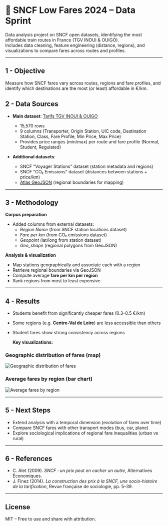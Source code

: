 # 🚆 SNCF Low Fares 2024 – Data Sprint

Data analysis project on SNCF open datasets, identifying the most affordable train routes in France (TGV INOUI & OUIGO).  
Includes data cleaning, feature engineering (distance, regions), and visualizations to compare fares across routes and profiles.  

---

## 1 - Objective
Measure how SNCF fares vary across routes, regions and fare profiles, and identify which destinations are the most (or least) affordable in €/km.  

## 2 - Data Sources

- **Main dataset**: [Tarifs TGV INOUI & OUIGO](https://ressources.data.sncf.com/explore/dataset/tarifs-tgv-inoui-ouigo/table/)  
  - 15,570 rows  
  - 9 columns (Transporter, Origin Station, UIC code, Destination Station, Class, Fare Profile, Min Price, Max Price)  
  - Provides price ranges (min/max) per route and fare profile (Normal, Student, Regulated)   

- **Additional datasets**:  
  - SNCF “Voyager Stations” dataset (station metadata and regions)  
  - SNCF “CO₂ Emissions” dataset (distances between stations + price/km)  
  - [Atlas GeoJSON](https://france-geojson.gregoiredavid.fr/) (regional boundaries for mapping)
    
---

## 3 - Methodology

**Corpus preparation**  
- Added columns from external datasets:  
  - *Region Name* (from SNCF station locations dataset)  
  - *Fare per km* (from CO₂ emissions dataset)  
  - *Geopoint* (lat/long from station dataset)  
  - *Geo_shape* (regional polygons from GeoJSON)  

**Analysis & visualization**  
- Map stations geographically and associate each with a region  
- Retrieve regional boundaries via GeoJSON  
- Compute average **fare per km per region**  
- Rank regions from most to least expensive  

---

## 4 - Results
- Students benefit from significantly cheaper fares (0.3–0.5 €/km)  
- Some regions (e.g. **Centre-Val de Loire**) are less accessible than others  
- Student fares show strong consistency across regions


  **Key visualizations:**  

### Geographic distribution of fares (map)
![Geographic distribution of fares](Graphs/Geographic%distribution%of%fares%(map).jpg)

### Average fares by region (bar chart)
![Average fares by region](Graphs/Average%fares%by%region%(bar%chart).jpg)

---

## 5 - Next Steps
- Extend analysis with a temporal dimension (evolution of fares over time)  
- Compare SNCF fares with other transport modes (bus, car, plane)  
- Explore sociological implications of regional fare inequalities (urban vs rural)  

---

## 6 - References
- C. Alet (2009). *SNCF : un prix peut en cacher un autre*, Alternatives Économiques.  
- J. Finez (2014). *La construction des prix à la SNCF, une socio-histoire de la tarification*, Revue française de sociologie, pp. 5–39.  

---

## License
MIT – Free to use and share with attribution.  
